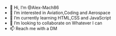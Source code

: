 - 👋 Hi, I’m @Alex-Mach86
- 👀 I’m interested in Aviation,Coding and Aerospace
- 🌱 I’m currently learning HTML,CSS and JavaScript
- 💞️ I’m looking to collaborate on Whatever I can
- 📫 Reach me with a DM

<!---
Alex-Mach86/Alex-Mach86 is a ✨ special ✨ repository because its `README.md` (this file) appears on your GitHub profile.
You can click the Preview link to take a look at your changes.
--->
